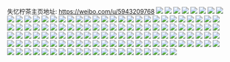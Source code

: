 失忆柠茶主页地址: https://weibo.com/u/5943209768 
![](https://wx4.sinaimg.cn/mw2000/006ud6m4gy1h9e2x4e5l0j31ho1zk4qp.jpg) 
![](https://wx4.sinaimg.cn/mw2000/006ud6m4gy1h9e2x6u44tj31ho1zib29.jpg) 
![](https://wx4.sinaimg.cn/mw2000/006ud6m4gy1h9e2x91z7zj31fi1wp7rj.jpg) 
![](https://wx4.sinaimg.cn/mw2000/006ud6m4gy1h9e2x7vuzzj31c31s51kx.jpg) 
![](https://wx4.sinaimg.cn/mw2000/006ud6m4gy1h9e2x8hlgjj31cx1t8kh5.jpg) 
![](https://wx4.sinaimg.cn/mw2000/006ud6m4gy1h9eu3zn607j320w2p7e81.jpg) 
![](https://wx4.sinaimg.cn/mw2000/006ud6m4gy1h9aazp5jmnj32c0340qv5.jpg) 
![](https://wx4.sinaimg.cn/mw2000/006ud6m4gy1h882hgy1gpj30w816ztyj.jpg) 
![](https://wx4.sinaimg.cn/mw2000/006ud6m4gy1h7nuhdgdvmj30yi0ud7de.jpg) 
![](https://wx4.sinaimg.cn/mw2000/006ud6m4gy1h7gfn6tnvgj31bp1rmmzs.jpg) 
![](https://wx4.sinaimg.cn/mw2000/006ud6m4gy1h7d5i92t42j30sg23u1kx.jpg) 
![](https://wx4.sinaimg.cn/mw2000/006ud6m4gy1h7d5i4tc20j316o1kwqp1.jpg) 
![](https://wx4.sinaimg.cn/mw2000/006ud6m4gy1h7d5i6lpotj313o1gwnj5.jpg) 
![](https://wx4.sinaimg.cn/mw2000/006ud6m4gy1h7d5htd6tdj30zk1beacl.jpg) 
![](https://wx4.sinaimg.cn/mw2000/006ud6m4gy1h7d5k4wte3j30sg23uhdt.jpg) 
![](https://wx4.sinaimg.cn/mw2000/006ud6m4gy1h73qpc4a8bj31z02mmwkp.jpg) 
![](https://wx4.sinaimg.cn/mw2000/006ud6m4gy1h73qpw3n17j30r2103aoc.jpg) 
![](https://wx4.sinaimg.cn/mw2000/006ud6m4gy1h73q94k7dmj32c03407wi.jpg) 
![](https://wx4.sinaimg.cn/mw2000/006ud6m4gy1h73qa3o9d6j30s111edr4.jpg) 
![](https://wx4.sinaimg.cn/mw2000/006ud6m4gy1h73q87elh8j31571ixk9r.jpg) 
![](https://wx4.sinaimg.cn/mw2000/006ud6m4gy1h73qu2zrbpj30u00u0drx.jpg) 
![](https://wx4.sinaimg.cn/mw2000/006ud6m4gy1h6zc9qugyoj32c0340u0x.jpg) 
![](https://wx4.sinaimg.cn/mw2000/006ud6m4gy1h6t3dzo8p3j30sg23we81.jpg) 
![](https://wx4.sinaimg.cn/mw2000/006ud6m4gy1h6t3e0pxvtj312f1fw1kx.jpg) 
![](https://wx4.sinaimg.cn/mw2000/006ud6m4gy1h6t3dxtxfhj30sg23unis.jpg) 
![](https://wx4.sinaimg.cn/mw2000/006ud6m4gy1h6t3e2fihsj316o1kwb29.jpg) 
![](https://wx4.sinaimg.cn/mw2000/006ud6m4gy1h74z0dih2rj316c1kiqmu.jpg) 
![](https://wx4.sinaimg.cn/mw2000/006ud6m4gy1h74z0coclnj316o1kwqny.jpg) 
![](https://wx4.sinaimg.cn/mw2000/006ud6m4gy1h6211vxn67j32c03404qq.jpg) 
![](https://wx4.sinaimg.cn/mw2000/006ud6m4gy1h6211twpmtj30ne0v7wh3.jpg) 
![](https://wx4.sinaimg.cn/mw2000/006ud6m4gy1h5i1j4rsp7j32c0340b2a.jpg) 
![](https://wx4.sinaimg.cn/mw2000/006ud6m4gy1h5i1j6aptdj31x12k2b2a.jpg) 
![](https://wx4.sinaimg.cn/mw2000/006ud6m4gy1h5i1j94vw0j31kw1kwu0x.jpg) 
![](https://wx4.sinaimg.cn/mw2000/006ud6m4gy1h3iqws15cbj31kv16nb29.jpg) 
![](https://wx4.sinaimg.cn/mw2000/006ud6m4gy1h3ir1z4axdj31kw1kwe81.jpg) 
![](https://wx4.sinaimg.cn/mw2000/006ud6m4gy1h3iqwvi5egj32c0340e82.jpg) 
![](https://wx4.sinaimg.cn/mw2000/006ud6m4gy1h3iqyxhrzbj30sg1kwe50.jpg) 
![](https://wx4.sinaimg.cn/mw2000/006ud6m4gy1h3ir23jzgyj31kw16ohdt.jpg) 
![](https://wx4.sinaimg.cn/mw2000/006ud6m4gy1h3iqxiyuroj314g1hytxc.jpg) 
![](https://wx4.sinaimg.cn/mw2000/006ud6m4gy1h3iqzf792oj316o1kw4ek.jpg) 
![](https://wx4.sinaimg.cn/mw2000/006ud6m4gy1h3iqw6bwfbj316o1kwqjk.jpg) 
![](https://wx4.sinaimg.cn/mw2000/006ud6m4ly1h2oir1fmevj32pg1wwu0x.jpg) 
![](https://wx4.sinaimg.cn/mw2000/006ud6m4gy1h297icuqb8j31fy25yhdt.jpg) 
![](https://wx4.sinaimg.cn/mw2000/006ud6m4gy1h297iebk2dj30sg11xk12.jpg) 
![](https://wx4.sinaimg.cn/mw2000/006ud6m4gy1h297i7jvuyj327c1gwe81.jpg) 
![](https://wx4.sinaimg.cn/mw2000/006ud6m4gy1h25tfx7hmuj31kw1kwu0y.jpg) 
![](https://wx4.sinaimg.cn/mw2000/006ud6m4gy1h25tg79aqoj31kw1kwx6p.jpg) 
![](https://wx4.sinaimg.cn/mw2000/006ud6m4gy1h25tgbxrchj311z11zwsv.jpg) 
![](https://wx4.sinaimg.cn/mw2000/006ud6m4gy1h20aszum5bj311g1dzh4y.jpg) 
![](https://wx4.sinaimg.cn/mw2000/006ud6m4gy1h1xy6vl4q8j32c02c07wh.jpg) 
![](https://wx4.sinaimg.cn/mw2000/006ud6m4gy1h1xv5lfy7qj30y30y3n6x.jpg) 
![](https://wx4.sinaimg.cn/mw2000/006ud6m4gy1h1xv5n46z6j30ws0wsai4.jpg) 
![](https://wx4.sinaimg.cn/mw2000/006ud6m4gy1h1wmtmyh1rj33402c0e82.jpg) 
![](https://wx4.sinaimg.cn/mw2000/006ud6m4gy1h1wdxa9upkj32c03407wi.jpg) 
![](https://wx4.sinaimg.cn/mw2000/006ud6m4gy1h1t3xisbjdj316o1kwkgo.jpg) 
![](https://wx4.sinaimg.cn/mw2000/006ud6m4gy1h1t3xlryooj316o1kw1kx.jpg) 
![](https://wx4.sinaimg.cn/mw2000/006ud6m4gy1h1t3xoh2uhj30sg1kwwvr.jpg) 
![](https://wx4.sinaimg.cn/mw2000/006ud6m4gy1h1t3xfsadej316n16ndw7.jpg) 
![](https://wx4.sinaimg.cn/mw2000/006ud6m4gy1h1t3zsn959j32c02c0e81.jpg) 
![](https://wx4.sinaimg.cn/mw2000/006ud6m4gy1h1t3zy8tv5j32c02c0b29.jpg) 
![](https://wx4.sinaimg.cn/mw2000/006ud6m4gy1h1t3zwjls4j32c02c04qq.jpg) 
![](https://wx4.sinaimg.cn/mw2000/006ud6m4gy1h1t3zzvilfj31wp1wpb29.jpg) 
![](https://wx4.sinaimg.cn/mw2000/006ud6m4gy1h0z3m91kzdj30nt0vq10z.jpg) 
![](https://wx4.sinaimg.cn/mw2000/006ud6m4gy1h0z3mcpv4qj316o1kw1db.jpg) 
![](https://wx4.sinaimg.cn/mw2000/006ud6m4gy1h0z3mf8ibsj311a1dqqle.jpg) 
![](https://wx4.sinaimg.cn/mw2000/006ud6m4gy1h0z3mhnnqmj3134134h13.jpg) 
![](https://wx4.sinaimg.cn/mw2000/006ud6m4gy1h0orsodximj30uy15agwy.jpg) 
![](https://wx4.sinaimg.cn/mw2000/006ud6m4gy1h0l09izmnhj31311g1tue.jpg) 
![](https://wx4.sinaimg.cn/mw2000/006ud6m4gy1h0l09mamedj310d1chdyc.jpg) 
![](https://wx4.sinaimg.cn/mw2000/006ud6m4gy1h0l09g4mj8j30yn1a816c.jpg) 
![](https://wx4.sinaimg.cn/mw2000/006ud6m4gy1h0l09oo060j30uc14ggyr.jpg) 
![](https://wx4.sinaimg.cn/mw2000/006ud6m4gy1h0l09qn32uj30wz17y4d2.jpg) 
![](https://wx4.sinaimg.cn/mw2000/006ud6m4gy1h0l09t3r75j312t1frqma.jpg) 
![](https://wx4.sinaimg.cn/mw2000/006ud6m4gy1h082v8oknkj30sg23uh9d.jpg) 
![](https://wx4.sinaimg.cn/mw2000/006ud6m4gy1h082vbwj5dj30zi1bdqnm.jpg) 
![](https://wx4.sinaimg.cn/mw2000/006ud6m4gy1h050dtbgc7j33402c0hdt.jpg) 
![](https://wx4.sinaimg.cn/mw2000/006ud6m4gy1h050dzmxrcj32c02c0npe.jpg) 
![](https://wx4.sinaimg.cn/mw2000/006ud6m4gy1h050e1lpuvj32c03401ky.jpg) 
![](https://wx4.sinaimg.cn/mw2000/006ud6m4gy1gzk0e9gy8wj316o1kwb29.jpg) 
![](https://wx4.sinaimg.cn/mw2000/006ud6m4gy1gzk0eebjw9j316o1kw4qp.jpg) 
![](https://wx4.sinaimg.cn/mw2000/006ud6m4gy1gzk0egfh9fj30xq18z7m2.jpg) 
![](https://wx4.sinaimg.cn/mw2000/006ud6m4gy1gzk0ejayjoj31kw1kwqv5.jpg) 
![](https://wx4.sinaimg.cn/mw2000/006ud6m4gy1gzk0ek772nj30ra14x7id.jpg) 
![](https://wx4.sinaimg.cn/mw2000/006ud6m4gy1gzk0emcyukj316o1kwhdt.jpg) 
![](https://wx4.sinaimg.cn/mw2000/006ud6m4gy1gyq59lwyzbj31461hj4im.jpg) 
![](https://wx4.sinaimg.cn/mw2000/006ud6m4gy1gyq59khx5oj314a1hqqr1.jpg) 
![](https://wx4.sinaimg.cn/mw2000/006ud6m4gy1gyl32d4zehj316o1kwkjm.jpg) 
![](https://wx4.sinaimg.cn/mw2000/006ud6m4gy1gyl31xdlbgj31kw1kwe81.jpg) 
![](https://wx4.sinaimg.cn/mw2000/006ud6m4gy1gyl32ek1bmj30vi0viamu.jpg) 
![](https://wx4.sinaimg.cn/mw2000/006ud6m4gy1gycfn6oon9j32c03407wi.jpg) 
![](https://wx4.sinaimg.cn/mw2000/006ud6m4gy1gycfn8j58xj31jc15ikgu.jpg) 
![](https://wx4.sinaimg.cn/mw2000/006ud6m4gy1gycfn9t4tmj32c0340u0x.jpg) 
![](https://wx4.sinaimg.cn/mw2000/006ud6m4gy1gya3c6igv2j31kw1kwhdt.jpg) 
![](https://wx4.sinaimg.cn/mw2000/006ud6m4gy1gvpdcb9fprj6210210hdt02.jpg) 
![](https://wx4.sinaimg.cn/mw2000/006ud6m4gy1gvpdf15hs0j62c02c07mu02.jpg) 
![](https://wx4.sinaimg.cn/mw2000/006ud6m4gy1gud5q7cmlvj62c0340b2a02.jpg) 
![](https://wx4.sinaimg.cn/mw2000/006ud6m4gy1gud5q40bwsj62c02c0b2902.jpg) 
![](https://wx4.sinaimg.cn/mw2000/006ud6m4gy1gty3i2pm1tj32c02c0x6p.jpg) 
![](https://wx4.sinaimg.cn/mw2000/006ud6m4gy1gty3iupw8yj32c02c0qv5.jpg) 
![](https://wx4.sinaimg.cn/mw2000/006ud6m4gy1gty3j76gqdj32c03401ky.jpg) 
![](https://wx4.sinaimg.cn/mw2000/006ud6m4gy1gty3jdjf6yj31o0280u0x.jpg) 
![](https://wx4.sinaimg.cn/mw2000/006ud6m4gy1gty3jevjfwj30wn0leag2.jpg) 
![](https://wx4.sinaimg.cn/mw2000/006ud6m4gy1gty3jlsf02j32c02c0kjl.jpg) 
![](https://wx4.sinaimg.cn/mw2000/006ud6m4gy1gty3jxeankj32c02c0u0x.jpg) 
![](https://wx4.sinaimg.cn/mw2000/006ud6m4gy1gty3izbehoj32c02c0npd.jpg) 
![](https://wx4.sinaimg.cn/mw2000/006ud6m4gy1gty3kfjqmgj32bz1r0kjm.jpg) 
![](https://wx4.sinaimg.cn/mw2000/006ud6m4gy1gty3kukk8lj31n826zx6p.jpg) 
![](https://wx4.sinaimg.cn/mw2000/006ud6m4gy1gty3hm85uhj32c02c0npe.jpg) 
![](https://wx4.sinaimg.cn/mw2000/006ud6m4gy1gty3l87vukj32c02c0x6p.jpg) 
![](https://wx4.sinaimg.cn/mw2000/006ud6m4gy1gty3l5fu4xj32c02c0e82.jpg) 
![](https://wx4.sinaimg.cn/mw2000/006ud6m4gy1gtnjrlwovcj31k411f7h5.jpg) 
![](https://wx4.sinaimg.cn/mw2000/006ud6m4gy1gtbqphq3fqj30mi0u00ys.jpg) 
![](https://wx4.sinaimg.cn/mw2000/006ud6m4gy1gsol32cjrdj32pg1wwx6q.jpg) 
![](https://wx4.sinaimg.cn/mw2000/006ud6m4gy1grk9vdlqw8j32dc1s0b2g.jpg) 
![](https://wx4.sinaimg.cn/mw2000/006ud6m4gy1grk9wkixtyj31s02dckjq.jpg) 
![](https://wx4.sinaimg.cn/mw2000/006ud6m4gy1grka0kpsrdj32dc1s0qvc.jpg) 
![](https://wx4.sinaimg.cn/mw2000/006ud6m4gy1grk9znyzblj30m10m1aur.jpg) 
![](https://wx4.sinaimg.cn/mw2000/006ud6m4gy1grk9zm3oeaj32dc1s0qvb.jpg) 
![](https://wx4.sinaimg.cn/mw2000/006ud6m4gy1grk9ze8kbvj30nl0nlk9k.jpg) 
![](https://wx4.sinaimg.cn/mw2000/006ud6m4gy1gqh2rdcxlbj31se2dvb29.jpg) 
![](https://wx4.sinaimg.cn/mw2000/006ud6m4gy1gqh2trgr0nj31ew1vve77.jpg) 
![](https://wx4.sinaimg.cn/mw2000/006ud6m4ly1gosv0ecciwj31zk1ho7wh.jpg) 
![](https://wx4.sinaimg.cn/mw2000/006ud6m4ly1gosv0gbjygj31zk1ho7wh.jpg) 
![](https://wx4.sinaimg.cn/mw2000/006ud6m4gy1gmmj4hetetj33402c07wj.jpg) 
![](https://wx4.sinaimg.cn/mw2000/006ud6m4gy1gmmj4iumd1j32c02c04qp.jpg) 
![](https://wx4.sinaimg.cn/mw2000/006ud6m4gy1givp3o3119j32c02c0e81.jpg) 
![](https://wx4.sinaimg.cn/mw2000/006ud6m4gy1gih7cekb13j32c02c01ky.jpg) 
![](https://wx4.sinaimg.cn/mw2000/006ud6m4gy1gih7ccma5zj32c02c0x6p.jpg) 
